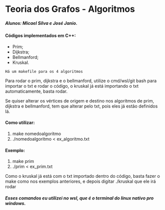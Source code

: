 # Teoria dos Grafos - Algoritmos
##### Alunos: Micael Silva e José Janio.

#### Códigos implementados em C++:
  
  - Prim;
  - Dijkstra;
  - Bellmanford;
  - Kruskal.

`Há um makefile para os 4 algoritmos`

Para rodar o prim, dijkstra e o bellmanford, utilize o cmd/wsl/git bash para importar o txt e rodar o código, o kruskal já está importando o txt automaticamente, basta rodar.

Se quiser alterar os vértices de origem e destino nos algoritmos de prim, dijkstra e bellmanford, tem que alterar pelo txt, pois eles já estão definidos lá.

#### Como utilizar: 
  
  1. make nomedoalgoritmo
  2. ./nomedoalgoritmo < ex_algoritmo.txt

#### Exemplo:
  1. make prim
  2. ./prim < ex_prim.txt

Como o kruskal já está com o txt importado dentro do código, basta fazer o make como nos exemplos anteriores, e depois digitar ./kruskal que ele irá rodar

##### Esses comandos eu utilizei no wsl, que é o terminal do linux nativo pro windows.

